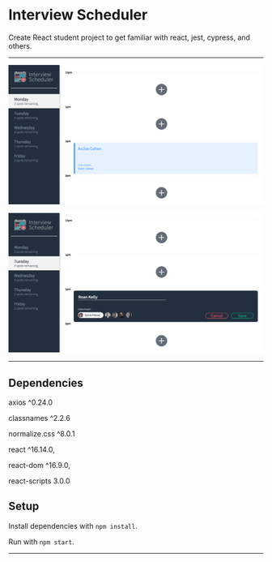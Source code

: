 # Interview Scheduler
  Create React student project to get familiar with react, jest, cypress, and others.

---

!['interviewer scheduler screenshot 1'](/doc/is1.png)

!['interviewer scheduler screenshot 2'](/doc/is2.png)

---

## Dependencies

  axios ^0.24.0

  classnames ^2.2.6

  normalize.css ^8.0.1

  react ^16.14.0,

  react-dom ^16.9.0,

  react-scripts 3.0.0


## Setup

Install dependencies with `npm install`.

Run with `npm start`.

---